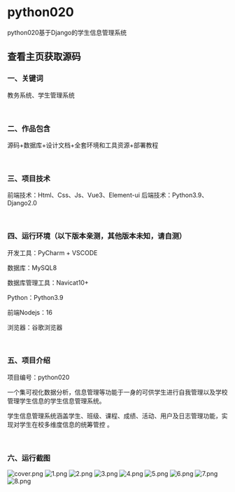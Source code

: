 # python020
python020基于Django的学生信息管理系统
 
## 查看主页获取源码


### 一、关键词

教务系统、学生管理系统

<br/>

### 二、作品包含

源码+数据库+设计文档+全套环境和工具资源+部署教程


<br/>

### 三、项目技术

前端技术：Html、Css、Js、Vue3、Element-ui
后端技术：Python3.9、Django2.0

  

<br/>

### 四、运行环境（以下版本亲测，其他版本未知，请自测）

开发工具：PyCharm + VSCODE

数据库：MySQL8

数据库管理工具：Navicat10+

Python：Python3.9

前端Nodejs：16

浏览器：谷歌浏览器



<br/>

### 五、项目介绍

项目编号：python020

一个集可视化数据分析，信息管理等功能于一身的可供学生进行自我管理以及学校管理学生信息的学生信息管理系统。

学生信息管理系统涵盖学生、班级、课程、成绩、活动、用户及日志管理功能，实现对学生在校多维度信息的统筹管控 。


<br/>

### 六、运行截图

![cover.png](./cover.png)
![1.png](./1.png)
![2.png](./2.png)
![3.png](./3.png)
![4.png](./4.png)
![5.png](./5.png)
![6.png](./6.png)
![7.png](./7.png)
![8.png](./8.png)

